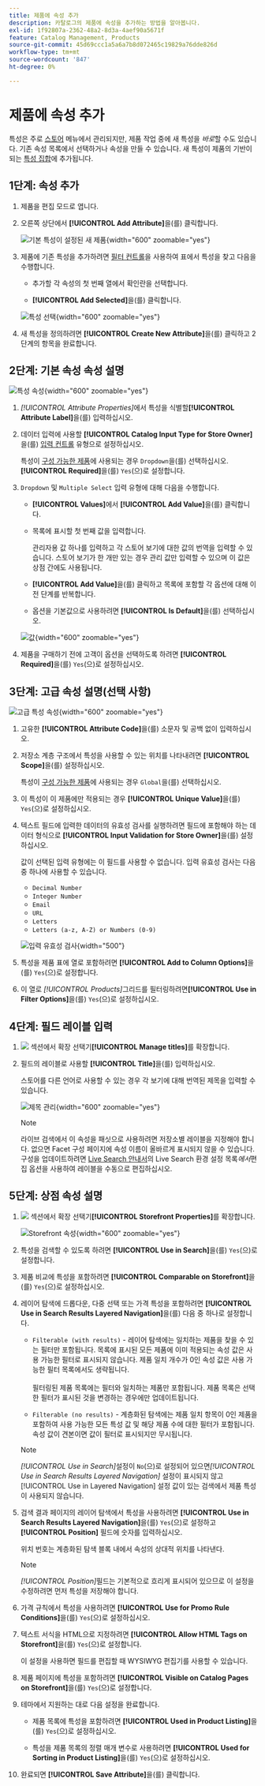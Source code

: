 ```yaml
---
title: 제품에 속성 추가
description: 카탈로그의 제품에 속성을 추가하는 방법을 알아봅니다.
exl-id: 1f92807a-2362-48a2-8d3a-4aef90a5671f
feature: Catalog Management, Products
source-git-commit: 45d69ccc1a5a6a7b8d072465c19829a76dde826d
workflow-type: tm+mt
source-wordcount: '847'
ht-degree: 0%

---
```


# 제품에 속성 추가

특성은 주로 [스토어](../stores-purchase/stores-menu.md) 메뉴에서 관리되지만, 제품 작업 중에 새 특성을 _바로_&#x200B;할 수도 있습니다. 기존 속성 목록에서 선택하거나 속성을 만들 수 있습니다. 새 특성이 제품의 기반이 되는 [특성 집합](../catalog/attribute-sets.md)에 추가됩니다.

## 1단계: 속성 추가

1. 제품을 편집 모드로 엽니다.

1. 오른쪽 상단에서 **[!UICONTROL Add Attribute]**&#x200B;을(를) 클릭합니다.

   ![기본 특성이 설정된 새 제품](./assets/product-attribute-add.png){width="600" zoomable="yes"}

1. 제품에 기존 특성을 추가하려면 [필터 컨트롤](../getting-started/admin-grid-controls.md)을 사용하여 표에서 특성을 찾고 다음을 수행합니다.

   - 추가할 각 속성의 첫 번째 열에서 확인란을 선택합니다.

   - **[!UICONTROL Add Selected]**&#x200B;을(를) 클릭합니다.

   ![특성 선택](./assets/product-attribute-add-select.png){width="600" zoomable="yes"}

1. 새 특성을 정의하려면 **[!UICONTROL Create New Attribute]**&#x200B;을(를) 클릭하고 2단계의 항목을 완료합니다.

## 2단계: 기본 속성 속성 설명

![특성 속성](./assets/product-attribute-add-new.png){width="600" zoomable="yes"}

1. _[!UICONTROL Attribute Properties]_&#x200B;에서 특성을 식별할&#x200B;**[!UICONTROL Attribute Label]**&#x200B;을(를) 입력하십시오.

1. 데이터 입력에 사용할 **[!UICONTROL Catalog Input Type for Store Owner]**&#x200B;을(를) [입력 컨트롤](attributes-input-types.md) 유형으로 설정하십시오.

   특성이 [구성 가능한 제품](product-create-configurable.md)에 사용되는 경우 `Dropdown`을(를) 선택하십시오. **[!UICONTROL Required]**&#x200B;을(를) `Yes`(으)로 설정합니다.

1. `Dropdown` 및 `Multiple Select` 입력 유형에 대해 다음을 수행합니다.

   - **[!UICONTROL Values]**&#x200B;에서 **[!UICONTROL Add Value]**&#x200B;을(를) 클릭합니다.

   - 목록에 표시할 첫 번째 값을 입력합니다.

     관리자용 값 하나를 입력하고 각 스토어 보기에 대한 값의 번역을 입력할 수 있습니다. 스토어 보기가 한 개만 있는 경우 관리 값만 입력할 수 있으며 이 값은 상점 간에도 사용됩니다.

   - **[!UICONTROL Add Value]**&#x200B;을(를) 클릭하고 목록에 포함할 각 옵션에 대해 이전 단계를 반복합니다.

   - 옵션을 기본값으로 사용하려면 **[!UICONTROL Is Default]**&#x200B;을(를) 선택하십시오.

   ![값](./assets/product-attribute-add-values-colors.png){width="600" zoomable="yes"}

1. 제품을 구매하기 전에 고객이 옵션을 선택하도록 하려면 **[!UICONTROL Required]**&#x200B;을(를) `Yes`(으)로 설정하십시오.

## 3단계: 고급 속성 설명(선택 사항)

![고급 특성 속성](./assets/product-attribute-advanced-attribute-properties.png){width="600" zoomable="yes"}

1. 고유한 **[!UICONTROL Attribute Code]**&#x200B;을(를) 소문자 및 공백 없이 입력하십시오.

1. 저장소 계층 구조에서 특성을 사용할 수 있는 위치를 나타내려면 **[!UICONTROL Scope]**&#x200B;을(를) 설정하십시오.

   특성이 [구성 가능한 제품](product-create-configurable.md)에 사용되는 경우 `Global`을(를) 선택하십시오.

1. 이 특성이 이 제품에만 적용되는 경우 **[!UICONTROL Unique Value]**&#x200B;을(를) `Yes`(으)로 설정하십시오.

1. 텍스트 필드에 입력한 데이터의 유효성 검사를 실행하려면 필드에 포함해야 하는 데이터 형식으로 **[!UICONTROL Input Validation for Store Owner]**&#x200B;을(를) 설정하십시오.

   값이 선택된 입력 유형에는 이 필드를 사용할 수 없습니다. 입력 유효성 검사는 다음 중 하나에 사용할 수 있습니다.

   - `Decimal Number`
   - `Integer Number`
   - `Email`
   - `URL`
   - `Letters`
   - `Letters (a-z, A-Z) or Numbers (0-9)`

   ![입력 유효성 검사](./assets/product-attribute-input-validation.png){width="500"}

1. 특성을 제품 표에 열로 포함하려면 **[!UICONTROL Add to Column Options]**&#x200B;을(를) `Yes`(으)로 설정합니다.

1. 이 열로 _[!UICONTROL Products]_&#x200B;그리드를 필터링하려면&#x200B;**[!UICONTROL Use in Filter Options]**&#x200B;을(를) `Yes`(으)로 설정하십시오.

## 4단계: 필드 레이블 입력

1. ![&#x200B; 섹션에서 &#x200B;](../assets/icon-display-expand.png)확장 선택기&#x200B;**[!UICONTROL Manage titles]**&#x200B;를 확장합니다.

1. 필드의 레이블로 사용할 **[!UICONTROL Title]**&#x200B;을(를) 입력하십시오.

   스토어를 다른 언어로 사용할 수 있는 경우 각 보기에 대해 번역된 제목을 입력할 수 있습니다.

   ![제목 관리](./assets/product-attribute-add-manage-titles.png){width="600" zoomable="yes"}

   >[!NOTE]
   >
   > 라이브 검색에서 이 속성을 패싯으로 사용하려면 저장소별 레이블을 지정해야 합니다. 없으면 Facet 구성 페이지에 속성 이름이 올바르게 표시되지 않을 수 있습니다. 구성을 업데이트하려면 [Live Search 안내서](https://experienceleague.adobe.com/en/docs/commerce/live-search/live-search-admin/facets/facets-add#step-2-edit-facet-properties-optional)의 Live Search 환경 설정 목록&#x200B;_에서_&#x200B;편집 옵션을 사용하여 레이블을 수동으로 편집하십시오.

## 5단계: 상점 속성 설명

1. ![&#x200B; 섹션에서 &#x200B;](../assets/icon-display-expand.png)확장 선택기&#x200B;**[!UICONTROL Storefront Properties]**&#x200B;를 확장합니다.

   ![Storefront 속성](./assets/product-attribute-add-storefront-properties.png){width="600" zoomable="yes"}

1. 특성을 검색할 수 있도록 하려면 **[!UICONTROL Use in Search]**&#x200B;을(를) `Yes`(으)로 설정합니다.

1. 제품 비교에 특성을 포함하려면 **[!UICONTROL Comparable on Storefront]**&#x200B;을(를) `Yes`(으)로 설정하십시오.

1. 레이어 탐색에 드롭다운, 다중 선택 또는 가격 특성을 포함하려면 **[!UICONTROL Use in Search Results Layered Navigation]**&#x200B;을(를) 다음 중 하나로 설정합니다.

   - `Filterable (with results)` - 레이어 탐색에는 일치하는 제품을 찾을 수 있는 필터만 포함됩니다. 목록에 표시된 모든 제품에 이미 적용되는 속성 값은 사용 가능한 필터로 표시되지 않습니다. 제품 일치 개수가 0인 속성 값은 사용 가능한 필터 목록에서도 생략됩니다.<br/><br/>필터링된 제품 목록에는 필터와 일치하는 제품만 포함됩니다. 제품 목록은 선택한 필터가 표시된 것을 변경하는 경우에만 업데이트됩니다.

   - `Filterable (no results)` - 계층화된 탐색에는 제품 일치 항목이 0인 제품을 포함하여 사용 가능한 모든 특성 값 및 해당 제품 수에 대한 필터가 포함됩니다. 속성 값이 견본이면 값이 필터로 표시되지만 무시됩니다.

   >[!NOTE]
   >
   >_[!UICONTROL Use in Search]_&#x200B;설정이 `No`(으)로 설정되어 있으면&#x200B;_[!UICONTROL Use in Search Results Layered Navigation]_ 설정이 표시되지 않고 [!UICONTROL Use in Layered Navigation] 설정 값이 있는 검색에서 제품 특성이 사용되지 않습니다.

1. 검색 결과 페이지의 레이어 탐색에서 특성을 사용하려면 **[!UICONTROL Use in Search Results Layered Navigation]**&#x200B;을(를) `Yes`(으)로 설정하고 **[!UICONTROL Position]** 필드에 숫자를 입력하십시오.

   위치 번호는 계층화된 탐색 블록 내에서 속성의 상대적 위치를 나타낸다.

   >[!NOTE]
   >
   >_[!UICONTROL Position]_&#x200B;필드는 기본적으로 흐리게 표시되어 있으므로 이 설정을 수정하려면 먼저 특성을 저장해야 합니다.

1. 가격 규칙에서 특성을 사용하려면 **[!UICONTROL Use for Promo Rule Conditions]**&#x200B;을(를) `Yes`(으)로 설정하십시오.

1. 텍스트 서식을 HTML으로 지정하려면 **[!UICONTROL Allow HTML Tags on Storefront]**&#x200B;을(를) `Yes`(으)로 설정합니다.

   이 설정을 사용하면 필드를 편집할 때 WYSIWYG 편집기를 사용할 수 있습니다.

1. 제품 페이지에 특성을 포함하려면 **[!UICONTROL Visible on Catalog Pages on Storefront]**&#x200B;을(를) `Yes`(으)로 설정합니다.

1. 테마에서 지원하는 대로 다음 설정을 완료합니다.

   - 제품 목록에 특성을 포함하려면 **[!UICONTROL Used in Product Listing]**&#x200B;을(를) `Yes`(으)로 설정하십시오.

   - 특성을 제품 목록의 정렬 매개 변수로 사용하려면 **[!UICONTROL Used for Sorting in Product Listing]**&#x200B;을(를) `Yes`(으)로 설정하십시오.

1. 완료되면 **[!UICONTROL Save Attribute]**&#x200B;을(를) 클릭합니다.
